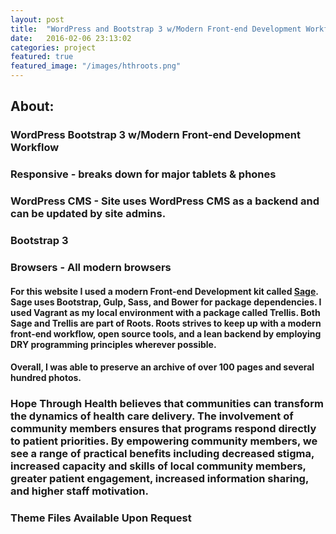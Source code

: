 ```yaml
---
layout: post
title:  "WordPress and Bootstrap 3 w/Modern Front-end Development Workflow"
date:   2016-02-06 23:13:02
categories: project
featured: true
featured_image: "/images/hthroots.png"
---
```



## About:

### WordPress Bootstrap 3 w/Modern Front-end Development Workflow

### Responsive - breaks down for major tablets & phones

### WordPress CMS - Site uses WordPress CMS as a backend and can be updated by site admins.

### Bootstrap 3

### Browsers - All modern browsers

#### For this website I used a modern Front-end Development kit called [Sage](https://roots.io/sage/).  Sage uses Bootstrap, Gulp, Sass, and Bower for package dependencies.  I used Vagrant as my local environment with a package called Trellis.  Both Sage and Trellis are part of Roots. Roots strives to keep up with a modern front-end workflow, open source tools, and a lean backend by employing DRY programming principles wherever possible.

#### Overall, I was able to preserve an archive of over 100 pages and several hundred photos.

### Hope Through Health believes that communities can transform the dynamics of health care delivery. The involvement of community members ensures that programs respond directly to patient priorities. By empowering community members, we see a range of practical benefits including decreased stigma, increased capacity and skills of local community members, greater patient engagement, increased information sharing, and higher staff motivation.

### Theme Files Available Upon Request



